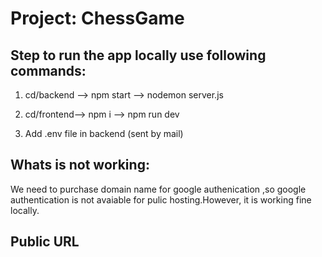 # Project: ChessGame 
## Step to run the app locally use following commands:

1. cd/backend --> npm start --> nodemon server.js
   
2. cd/frontend--> npm i --> npm run dev

3. Add .env file in backend (sent by mail)

   
## Whats is not working: 

We need to purchase domain  name for google authenication ,so google authentication is not avaiable for pulic hosting.However, it is working fine locally.

## Public URL
